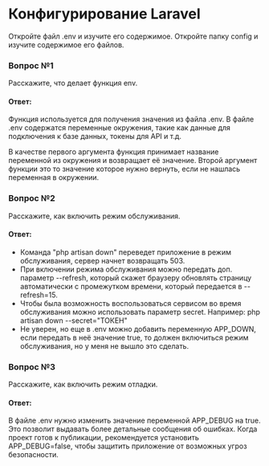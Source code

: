 # Конфигурирование Laravel

Откройте файл .env и изучите его содержимое.
Откройте папку config и изучите содержимое его файлов.

### Вопрос №1

Расскажите, что делает функция env.

#### Ответ:

Функция используется для получения значения из файла .env.
В файле .env содержатся переменные окружения, такие как данные для
подключения к базе данных, токены для API и т.д.

В качестве первого аргумента функция принимает название переменной из окружения и возвращает её значение.
Второй аргумент функции это то значение которое нужно вернуть, если не нашлась переменная в окружении.

### Вопрос №2

Расскажите, как включить режим обслуживания.

#### Ответ:

* Команда "php artisan down" переведет приложение в режим обслуживания, сервер начнет возвращать 503.
* При включении режима обслуживания можно передать доп. параметр --refresh, который скажет браузеру обновлять страницу
  автоматически с промежутком времени, который передается в --refresh=15.
* Чтобы была возможность воспользоваться сервисом во время обслуживания можно использовать параметр secret. Например:
  php
  artisan down --secret="ТОКЕН"
* Не уверен, но еще в .env можно добавить переменную APP_DOWN, если передать в неё значение true, то должен включиться
  режим обслуживания, но у меня не вышло это сделать.

### Вопрос №3

Расскажите, как включить режим отладки.

#### Ответ:

В файле .env нужно изменить значение переменной APP_DEBUG на true.
Это позволит выдавать более детальные сообщения об ошибках.
Когда проект готов к публикации, рекомендуется установить APP_DEBUG=false, чтобы защитить приложение от возможных угроз
безопасности.